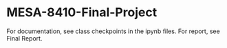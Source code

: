 # MESA-8410-Final-Project
For documentation, see class checkpoints in the ipynb files.
For report, see Final Report.
